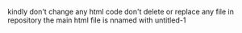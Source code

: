 kindly don't change any html code
don't delete or replace any file in repository 
the main html file is nnamed with untitled-1
